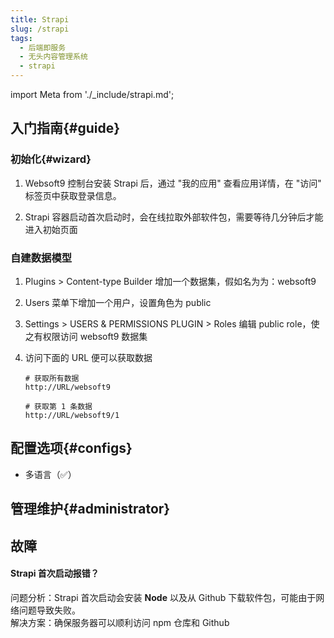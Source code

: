```yaml
---
title: Strapi
slug: /strapi
tags:
  - 后端即服务
  - 无头内容管理系统
  - strapi
---
```


import Meta from './_include/strapi.md';

<Meta name="meta" />

## 入门指南{#guide}

### 初始化{#wizard}

1. Websoft9 控制台安装 Strapi 后，通过 "我的应用" 查看应用详情，在 "访问" 标签页中获取登录信息。  

2. Strapi 容器启动首次启动时，会在线拉取外部软件包，需要等待几分钟后才能进入初始页面

### 自建数据模型

1. Plugins > Content-type Builder 增加一个数据集，假如名为为：websoft9

2. Users 菜单下增加一个用户，设置角色为 public

3. Settings > USERS & PERMISSIONS PLUGIN > Roles 编辑 public role，使之有权限访问 websoft9 数据集

4. 访问下面的 URL 便可以获取数据

   ```
   # 获取所有数据
   http://URL/websoft9
   
   # 获取第 1 条数据
   http://URL/websoft9/1
   ```


## 配置选项{#configs}

- 多语言（✅）

## 管理维护{#administrator}

## 故障

#### Strapi 首次启动报错？

问题分析：Strapi 首次启动会安装 **Node** 以及从 Github 下载软件包，可能由于网络问题导致失败。   
解决方案：确保服务器可以顺利访问 npm 仓库和 Github
